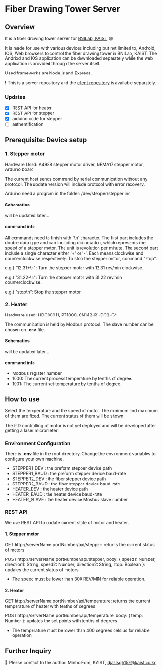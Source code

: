 # Fiber Drawing Tower Server

## Overview

It is a fiber drawing tower server for [BNILab, KAIST](https://www.bnilab.com/) :smile:

It is made for use with various devices including but not limited to, Android, IOS, Web browsers to control the fiber drawing tower in BNILab, KAIST. The Andriod and IOS application can be downloaded separately while the web application is provided through the server itself.

Used frameworks are Node.js and Express.

:exclamation: This is a server repository and the [client repository](https://github.com/EOMMINHO/tower-client) is available separately.

### Updates

- [x] REST API for heater
- [x] REST API for stepper
- [x] arduino code for stepper
- [ ] authentification

## Prerequisite: Device setup

### 1. Stepper motor

Hardware Used: A4988 stepper motor driver, NEMA17 stepper motor, Arduino board

The current host sends command by serial communication without any protocol.
The update version will include protocol with error recovery.

Arduino need a program in the folder: /dev/stepper/stepper.ino

#### Schematics

will be updated later...

#### command info

All commands need to finish with '\n' character. The first part includes the double data type and can including dot notation, which represents the speed of a stepper motor. The unit is revolution per minute. The second part include a single character either '+' or '-'. Each means clockwise and counterclockwise respectively.
To stop the stepper motor, command "stop".

e.g.) "12.31+\n": Turn the stepper motor with 12.31 rev/min clockwise.

e.g.) "31.22-\n": Turn the stepper motor with 31.22 rev/min counterclockwise.

e.g.) "stop\n": Stop the stepper motor.

### 2. Heater

Hardware used: HDC00011, PT1000, CN142-R1-DC2-C4

The communication is held by Modbus protocol. The slave number can be chosen on **.env** file.

#### Schematics

will be updated later...

#### command info

- Modbus register number
- 1000: The current process temperature by tenths of degree.
- 1001: The current set temperature by tenths of degree.

## How to use

Select the temperature and the speed of motor.
The minimum and maximum of them are fixed.
The current status of them will be shown.

The PID controlling of motor is not yet deployed and will be developed after getting a laser micrometer.

### Environment Configuration

There is **.env** file in the root directory. Change the environment variables to configure your own machine.

- STEPPER1_DEV : the preform stepper device path
- STEPPER1_BAUD : the preform stepper device baud-rate
- STEPPER2_DEV : the fiber stepper device path
- STEPPER2_BAUD : the fiber stepper device baud-rate
- HEATER_DEV : the heater device path
- HEATER_BAUD : the heater device baud-rate
- HEATER_SLAVE : the heater device Mosbus slave number

### REST API

We use REST API to update current state of motor and heater.

#### 1. Stepper motor

GET http://serverName:portNumber/api/stepper: returns the current status of motors

POST http://serverName:portNumber/api/stepper, body: { speed1: Number, direction1: String, speed2: Number, direction2: String, stop: Boolean }: updates the current status of motors

- The speed must be lower than 300 REV/MIN for reliable operation.

#### 2. Heater

GET http://serverName:portNumber/api/temperature: returns the current temperature of heater with tenths of degrees

POST http://serverName:portNumber/api/temperature, body: { temp: Number }: updates the set points with tenths of degrees

- The temperature must be lower than 400 degrees celsius for reliable operation

## Further Inquiry

:wave: Please contact to the author: Minho Eom, KAIST, djaalsgh159@kaist.ac.kr
